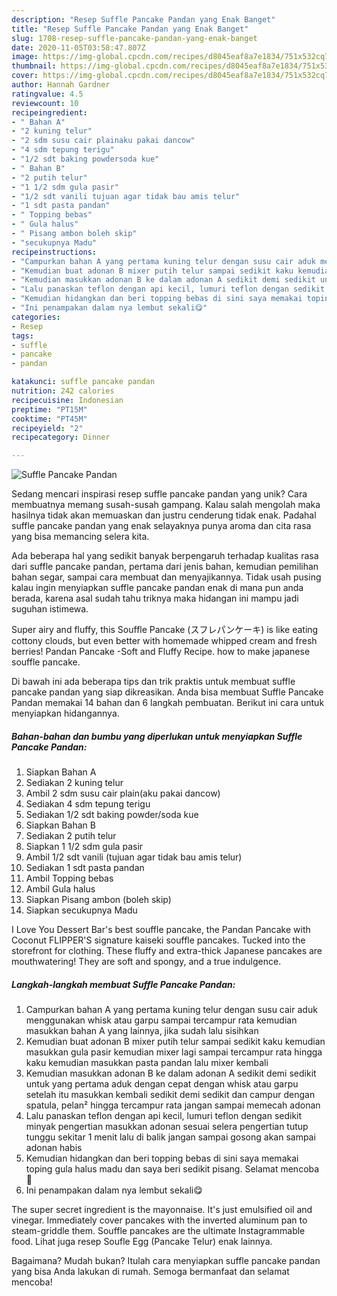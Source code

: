 ```yaml
---
description: "Resep Suffle Pancake Pandan yang Enak Banget"
title: "Resep Suffle Pancake Pandan yang Enak Banget"
slug: 1708-resep-suffle-pancake-pandan-yang-enak-banget
date: 2020-11-05T03:58:47.807Z
image: https://img-global.cpcdn.com/recipes/d8045eaf8a7e1834/751x532cq70/suffle-pancake-pandan-foto-resep-utama.jpg
thumbnail: https://img-global.cpcdn.com/recipes/d8045eaf8a7e1834/751x532cq70/suffle-pancake-pandan-foto-resep-utama.jpg
cover: https://img-global.cpcdn.com/recipes/d8045eaf8a7e1834/751x532cq70/suffle-pancake-pandan-foto-resep-utama.jpg
author: Hannah Gardner
ratingvalue: 4.5
reviewcount: 10
recipeingredient:
- " Bahan A"
- "2 kuning telur"
- "2 sdm susu cair plainaku pakai dancow"
- "4 sdm tepung terigu"
- "1/2 sdt baking powdersoda kue"
- " Bahan B"
- "2 putih telur"
- "1 1/2 sdm gula pasir"
- "1/2 sdt vanili tujuan agar tidak bau amis telur"
- "1 sdt pasta pandan"
- " Topping bebas"
- " Gula halus"
- " Pisang ambon boleh skip"
- "secukupnya Madu"
recipeinstructions:
- "Campurkan bahan A yang pertama kuning telur dengan susu cair aduk menggunakan whisk atau garpu sampai tercampur rata kemudian masukkan bahan A yang lainnya, jika sudah lalu sisihkan"
- "Kemudian buat adonan B mixer putih telur sampai sedikit kaku kemudian masukkan gula pasir kemudian mixer lagi sampai tercampur rata hingga kaku kemudian masukkan pasta pandan lalu mixer kembali"
- "Kemudian masukkan adonan B ke dalam adonan A sedikit demi sedikit untuk yang pertama aduk dengan cepat dengan whisk atau garpu setelah itu masukkan kembali sedikit demi sedikit dan campur dengan spatula, pelan² hingga tercampur rata jangan sampai memecah adonan"
- "Lalu panaskan teflon dengan api kecil, lumuri teflon dengan sedikit minyak pengertian masukkan adonan sesuai selera pengertian tutup tunggu sekitar 1 menit lalu di balik jangan sampai gosong akan sampai adonan habis"
- "Kemudian hidangkan dan beri topping bebas di sini saya memakai toping gula halus madu dan saya beri sedikit pisang. Selamat mencoba 🥰"
- "Ini penampakan dalam nya lembut sekali😋"
categories:
- Resep
tags:
- suffle
- pancake
- pandan

katakunci: suffle pancake pandan 
nutrition: 242 calories
recipecuisine: Indonesian
preptime: "PT15M"
cooktime: "PT45M"
recipeyield: "2"
recipecategory: Dinner

---
```



![Suffle Pancake Pandan](https://img-global.cpcdn.com/recipes/d8045eaf8a7e1834/751x532cq70/suffle-pancake-pandan-foto-resep-utama.jpg)

Sedang mencari inspirasi resep suffle pancake pandan yang unik? Cara membuatnya memang susah-susah gampang. Kalau salah mengolah maka hasilnya tidak akan memuaskan dan justru cenderung tidak enak. Padahal suffle pancake pandan yang enak selayaknya punya aroma dan cita rasa yang bisa memancing selera kita.

Ada beberapa hal yang sedikit banyak berpengaruh terhadap kualitas rasa dari suffle pancake pandan, pertama dari jenis bahan, kemudian pemilihan bahan segar, sampai cara membuat dan menyajikannya. Tidak usah pusing kalau ingin menyiapkan suffle pancake pandan enak di mana pun anda berada, karena asal sudah tahu triknya maka hidangan ini mampu jadi suguhan istimewa.

Super airy and fluffy, this Souffle Pancake (スフレパンケーキ) is like eating cottony clouds, but even better with homemade whipped cream and fresh berries! Pandan Pancake -Soft and Fluffy Recipe. how to make japanese souffle pancake.


Di bawah ini ada beberapa tips dan trik praktis untuk membuat suffle pancake pandan yang siap dikreasikan. Anda bisa membuat Suffle Pancake Pandan memakai 14 bahan dan 6 langkah pembuatan. Berikut ini cara untuk menyiapkan hidangannya.

<!--inarticleads1-->

##### Bahan-bahan dan bumbu yang diperlukan untuk menyiapkan Suffle Pancake Pandan:

1. Siapkan  Bahan A
1. Sediakan 2 kuning telur
1. Ambil 2 sdm susu cair plain(aku pakai dancow)
1. Sediakan 4 sdm tepung terigu
1. Sediakan 1/2 sdt baking powder/soda kue
1. Siapkan  Bahan B
1. Sediakan 2 putih telur
1. Siapkan 1 1/2 sdm gula pasir
1. Ambil 1/2 sdt vanili (tujuan agar tidak bau amis telur)
1. Sediakan 1 sdt pasta pandan
1. Ambil  Topping bebas
1. Ambil  Gula halus
1. Siapkan  Pisang ambon (boleh skip)
1. Siapkan secukupnya Madu


I Love You Dessert Bar&#39;s best souffle pancake, the Pandan Pancake with Coconut FLIPPER&#39;S signature kaiseki souffle pancakes. Tucked into the storefront for clothing. These fluffy and extra-thick Japanese pancakes are mouthwatering! They are soft and spongy, and a true indulgence. 

<!--inarticleads2-->

##### Langkah-langkah membuat Suffle Pancake Pandan:

1. Campurkan bahan A yang pertama kuning telur dengan susu cair aduk menggunakan whisk atau garpu sampai tercampur rata kemudian masukkan bahan A yang lainnya, jika sudah lalu sisihkan
1. Kemudian buat adonan B mixer putih telur sampai sedikit kaku kemudian masukkan gula pasir kemudian mixer lagi sampai tercampur rata hingga kaku kemudian masukkan pasta pandan lalu mixer kembali
1. Kemudian masukkan adonan B ke dalam adonan A sedikit demi sedikit untuk yang pertama aduk dengan cepat dengan whisk atau garpu setelah itu masukkan kembali sedikit demi sedikit dan campur dengan spatula, pelan² hingga tercampur rata jangan sampai memecah adonan
1. Lalu panaskan teflon dengan api kecil, lumuri teflon dengan sedikit minyak pengertian masukkan adonan sesuai selera pengertian tutup tunggu sekitar 1 menit lalu di balik jangan sampai gosong akan sampai adonan habis
1. Kemudian hidangkan dan beri topping bebas di sini saya memakai toping gula halus madu dan saya beri sedikit pisang. Selamat mencoba 🥰
1. Ini penampakan dalam nya lembut sekali😋


The super secret ingredient is the mayonnaise. It&#39;s just emulsified oil and vinegar. Immediately cover pancakes with the inverted aluminum pan to steam-griddle them. Souffle pancakes are the ultimate Instagrammable food. Lihat juga resep Soufle Egg (Pancake Telur) enak lainnya. 

Bagaimana? Mudah bukan? Itulah cara menyiapkan suffle pancake pandan yang bisa Anda lakukan di rumah. Semoga bermanfaat dan selamat mencoba!
